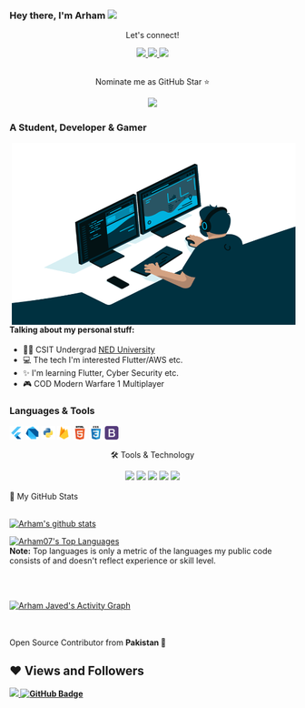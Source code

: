 ### Hey there, I'm  Arham <img src="https://media.giphy.com/media/hvRJCLFzcasrR4ia7z/giphy.gif" width="25px">

<div align="center">
<p align="center">Let's connect!</p>

<a href="https://www.instagram.com/_arham.javed/">
    <img src="https://img.shields.io/badge/Instagram-E4405F?style=for-the-badge&logo=instagram&logoColor=white" />
</a>

<a href="https://www.linkedin.com/in/arham-javed-9b4107216/">
    <img src="https://img.shields.io/badge/linkedin-%230077B5.svg?&style=for-the-badge&logo=linkedin&logoColor=white" />
</a>

<a href="https://www.facebook.com/ArhamJaved26">
    <img src="https://img.shields.io/badge/Facebook-1877F2?style=for-the-badge&logo=facebook&logoColor=white" />
</a>

</div>

<br>

<div align="center">
<p align="center">Nominate me as GitHub Star ⭐</p>

<a href="https://stars.github.com/nominate/">
    <img src="https://img.shields.io/badge/GitHub-100000?&style=for-the-badge&logo=GitHub&logoColor=white&color=fa3667" />
</a>

</div>


### A Student, Developer & Gamer

<img align="right" alt="GIF" src="code.gif" width="500" height="320" />

#### Talking about my personal stuff:

- 🙋‍♂️ CSIT Undergrad [NED University][dsccui]
- 💻 The tech I'm interested Flutter/AWS etc.
- ✨ I'm learning Flutter, Cyber Security etc.
- 🎮 COD Modern Warfare 1 Multiplayer 


### Languages & Tools

<code><img width=24px src="https://raw.githubusercontent.com/github/explore/80688e429a7d4ef2fca1e82350fe8e3517d3494d/topics/flutter/flutter.png"></code>
<code><img width=24px src="https://raw.githubusercontent.com/github/explore/80688e429a7d4ef2fca1e82350fe8e3517d3494d/topics/dart/dart.png"></code>
<code><img width=24px src="https://raw.githubusercontent.com/github/explore/80688e429a7d4ef2fca1e82350fe8e3517d3494d/topics/python/python.png"></code>
<code><img width=24px src="https://raw.githubusercontent.com/github/explore/80688e429a7d4ef2fca1e82350fe8e3517d3494d/topics/firebase/firebase.png"></code>
<code><img width=24px src="https://raw.githubusercontent.com/github/explore/80688e429a7d4ef2fca1e82350fe8e3517d3494d/topics/html/html.png"></code>
<code><img width=24px src="https://raw.githubusercontent.com/github/explore/80688e429a7d4ef2fca1e82350fe8e3517d3494d/topics/css/css.png"></code>
<code><img width=24px src="https://raw.githubusercontent.com/github/explore/80688e429a7d4ef2fca1e82350fe8e3517d3494d/topics/bootstrap/bootstrap.png"></code>

<div align="center">
<p align="center">🛠 Tools & Technology</p>

<img src="https://img.shields.io/badge/Flutter-02569B?style=for-the-badge&logo=flutter&logoColor=white" />
<img src="https://img.shields.io/badge/Dart-0175C2?style=for-the-badge&logo=dart&logoColor=white" />
<img src="https://img.shields.io/badge/firebase-ffca28?style=for-the-badge&logo=firebase&logoColor=black" />
<img src="https://img.shields.io/badge/Python-FFD43B?style=for-the-badge&logo=python&logoColor=darkgreen" />
<img src="https://img.shields.io/badge/Git-F05032?style=for-the-badge&logo=git&logoColor=white" />

</div>

<br>

<summary>📝 My GitHub Stats</summary>
<br>

[![Arham's github stats](https://github-readme-stats.vercel.app/api?username=Arham07&theme=gotham)](https://github.com/Arham07/github-readme-stats)

<a href="https://github.com/Arham07/github-readme-stats"><img alt="Arham07's Top Languages" src="https://github-readme-stats.vercel.app/api/top-langs/?username=Arham07&langs_count=8&count_private=true&layout=compact&theme=react&hide_border=true&bg_color=0D1117" /></a>
  <br/>
  <b>Note:</b> Top languages is only a metric of the languages my public code consists of and doesn't reflect experience or skill level.


<br/>
<br/>

<a href="https://github.com/Arham/github-readme-activity-graph"><img alt="Arham Javed's Activity Graph" src="https://activity-graph.herokuapp.com/graph?username=Arham07&bg_color=0D1117&color=5BCDEC&line=5BCDEC&point=FFFFFF&hide_border=true" /></a>

<br/>
<br/>
Open Source Contributor from <b>Pakistan<b> 💚 

## ❤ Views and Followers

<a href="https://github.com/Meghna-DAS/github-profile-views-counter">
    <img src="https://komarev.com/ghpvc/?username=Arham07">
</a>
<a href="https://github.com/SubhamRaoniar28?tab=followers"><img src="https://img.shields.io/github/followers/Arham07?label=Followers&style=social" alt="GitHub Badge"></a>


[dsccui]: https://www.neduet.edu.pk/
<!-- [profile]: https://mhmz.dev -->
